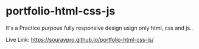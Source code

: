 # portfolio-html-css-js
It's a Practice purpous fully responsive design usign only html, css and js..

Live Link: https://souravpro.github.io/portfolio-html-css-js/
